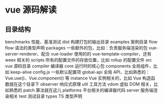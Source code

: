 # vue 源码解读
## 目录结构
benchmarks 性能、基准测试
dist  构建打包的输出目录
examples 案例目录
flow flow 语法的类型声明
packages 一些额外的包，比如：负责服务端渲染的包 vue-server-renderer、配合 vue-loader 使用的的 vue-template-compiler，还有 weex 相关的
scripts 所有的配置文件的存放位置，比如 rollup 的配置文件
src vue 源码目录
    compiler 编译器
    core 运行时的核心包
        components 全局组件，比如 keep-alive
        config.js 一些默认配置项
        global-api 全局 API，比如熟悉的：Vue.use()、Vue.component() 等
        instance Vue 实例相关的，比如 Vue 构造函数就在这个目录下
        observer 响应式原理
        util 工具方法
        vdom 虚拟 DOM 相关，比如熟悉的 patch 算法就在这儿
    platforms 平台相关的编译器代码
    server 服务端渲染相关
test 测试目录
types TS 类型声明